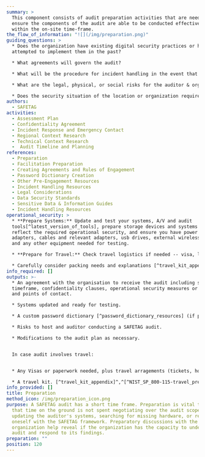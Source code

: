 ```yaml
---
summary: >
  This component consists of audit preparation activities that are needed to
  ensure the components of the audit are able to be conducted effectively and
  within the on-site time-frame.
the_flow_of_information: "![](/img/preparation.png)"
guiding_questions: >
  * Does the organization have existing digital security practices or has it
  attempted to implement them in the past?

  * What agreements will govern the audit?

  * What will be the procedure for incident handling in the event that the auditor causes or uncovers an incident during the course of the assessment?

  * What are the legal, physical, or social risks for the auditor & organization associated with conducting the audit or having audit results leak? [^PETS_legal_considerations]

  * Does the security situation of the location or organization require additional planning? Are your software tools up to date and working as expected?
authors:
  - SAFETAG
activities:
  - Assessment Plan
  - Confidentiality Agreement
  - Incident Response and Emergency Contact
  - Regional Context Research
  - Technical Context Research
  -  Audit Timeline and Planning
references:
  - Preparation
  - Facilitation Preparation
  - Creating Agreements and Rules of Engagement
  - Password Dictionary Creation
  - Other Pre-Engagement Resources
  - Incident Handling Resources
  - Legal Considerations
  - Data Security Standards
  - Sensitive Data & Information Guides
  - Incident Handling Resources
operational_security: >
  * **Prepare Systems:** Update and test your systems, A/V and audit
  tools[^latest_version_of_tools], prepare storage devices and systems to
  reflect the required operational security, and ensure you have power supply
  adapters, cables and relevant adapters, usb drives, external wireless cards
  and any other equipment needed for testing.

  * **Prepare for Travel:** Check travel logistics if needed -- visa, letter of invitation, travel tickets and hotel reservations. Note that some visas can take significant effort and may require the auditor to be without a passport while they are being processed.

  * Carefully consider packing needs and explanations [^travel_kit_appendix]^,^[^NIST_SP_800-115-travel_prep]
info_required: []
outputs: >-
  * An agreement with the organisation to receive the audit including scope,
  timeframe, confidentiality clauses, operational security measures or minimums,
  and points of contact.

  * Systems updated and ready for testing.

  * A custom password dictionary [^password_dictionary_resources] (if password cracking activities expected).

  * Risks to host and auditor conducting a SAFETAG audit.

  * Modifications to the audit plan as necessary.


  In case audit involves travel:


  * Any Visas or paperwork needed, plus travel arragements (tickets, hotels) for auditor travel.

  * A travel kit. [^travel_kit_appendix]^,^[^NIST_SP_800-115-travel_prep]
info_provided: []
title: Preparation
method_icon: /img/preparation_icon.png
purpose: A SAFETAG audit has a short time frame. Preparation is vital to ensure
  that time on the ground is not spent negotiating over the audit scope,
  updating the auditor's systems, searching for missing hardware, or refreshing
  oneself with the SAFETAG framework. Preparatory discussions with the host
  organization help reveal if the organization has the capacity to undertake the
  audit and respond to its findings.
preparation: ""
position: 120
---
```

